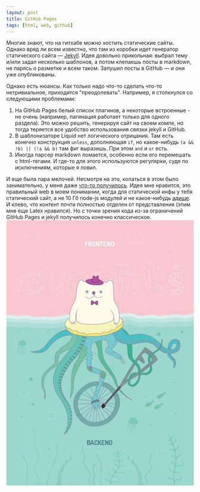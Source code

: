 ```yaml
---
layout: post
title: GitHub Pages
tags: [html, web, github]
---
```

Многие знают, что на гитхабе можно хостить статические сайты. Однако вряд ли всем известно, что там из коробки идет генератор статического сайта — [Jekyll](https://jekyllrb.com/). Идея довольно прикольная: выбрал тему и/или задал несколько шаблонов, а потом клепаешь посты в markdown, не парясь о разметке и всем таком. Запушил посты в GitHub — и они уже опубликованы.

Однако есть нюансы. Как только надо что-то сделать что-то нетривиальное, приходится "преодолевать".
Например, я столкнулся со следующими проблемами:
1. На GitHub Pages белый список плагинов, а некоторые встроенные - не очень (например, пагинация работает только для одного раздела). Это можно решить, генерируя сайт на своем компе, но тогда теряется все удобство использования связки jekyll и GitHub.
2. В шаблонизаторе Liquid нет логического отрицания. Там есть конечно конструкция `unless`, дополняющая `if`, но какое-нибудь `(a && !b) || (!a && b)` там фиг выразишь. При этом `and` и `or` есть.
3. Иногда парсер markdown ломается, особенно если его перемешать с html-тегами. И где-то для этого используются регулярки, судя по исключениям, которые я ловил.

И еще была пара мелочей. Несмотря на это, копаться в этом было занимательно, у меня даже [что-то получилось](https://ov7a.github.io). Идея мне нравится, это правильный web в моем понимании, когда для статической инфы у тебя статический сайт, а не 10 Гб node-js модулей и не какое-нибудь [адище](https://twitter.com/lerarunge/status/950419087250817024). И клево, что контент почти полностью отделен от представления (этим мне еще Latex нравился). Но с точки зрения кода из-за ограничений GitHub Pages и jekyll получилось конечно классическое.
![](/assets/images/frotend_backend.jpg)
